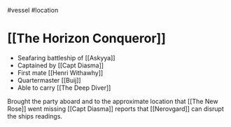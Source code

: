 #vessel 
#location 

# [[The Horizon Conqueror]]
* Seafaring battleship of [[Askyya]]
* Captained by [[Capt Diasma]]
* First mate [[Henri Withawhy]]
* Quartermaster [[Buij]]
* Able to carry [[The Deep Diver]]

Brought the party aboard and to the approximate location that [[The New Rose]] went missing
[[Capt Diasma]] reports that [[Nerovgard]] can disrupt the ships readings.

